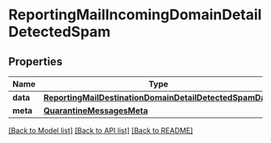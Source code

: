# ReportingMailIncomingDomainDetailDetectedSpam

## Properties
Name | Type | Description | Notes
------------ | ------------- | ------------- | -------------
**data** | [**ReportingMailDestinationDomainDetailDetectedSpamData**](ReportingMailDestinationDomainDetailDetectedSpamData.md) |  | [optional] 
**meta** | [**QuarantineMessagesMeta**](QuarantineMessagesMeta.md) |  | [optional] 

[[Back to Model list]](../README.md#documentation-for-models) [[Back to API list]](../README.md#documentation-for-api-endpoints) [[Back to README]](../README.md)

